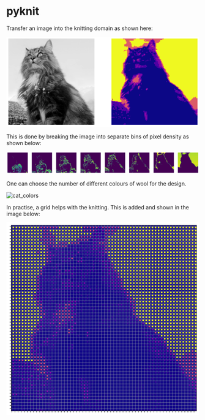 # pyknit

Transfer an image into the knitting domain as shown here:

![cat_and_grid](https://github.com/homerjed/pyknit/blob/main/imgs/cat_and_grid.png)

This is done by breaking the image into separate bins of pixel density as shown below:

![cat_comps](https://github.com/homerjed/pyknit/blob/main/imgs/cat_comps.png)

One can choose the number of different colours of wool for the design.

![cat_colors](hhtps://github.com/homerjed/pyknit/blob/main/imgs/cat_colorbar.png)

In practise, a grid helps with the knitting. This is added and shown in the image below:

![cat_grid](https://github.com/homerjed/pyknit/blob/main/imgs/cat_grid2.png)
